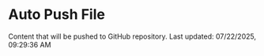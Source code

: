 # Auto Push File

Content that will be pushed to GitHub repository.
Last updated: 07/22/2025, 09:29:36 AM